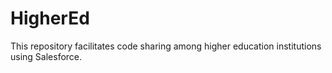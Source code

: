 # HigherEd
This repository facilitates code sharing among higher education institutions using Salesforce.
